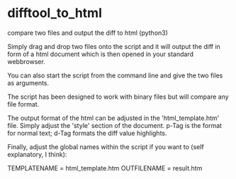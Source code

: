 # difftool_to_html
compare two files and output the diff to html (python3)

Simply drag and drop two files onto the script and it will output the diff
in form of a html document which is then opened in your standard webbrowser.

You can also start the script from the command line and give the two files as arguments.

The script has been designed to work with binary files but will compare any file format.

The output format of the html can be adjusted in the 'html_template.htm' file. Simply adjust the
'style' section of the document. p-Tag is the format for normal text; d-Tag formats the diff value highlights.

Finally, adjust the global names within the script if you want to (self explanatory, I think):



TEMPLATENAME = html_template.htm
OUTFILENAME = result.htm
